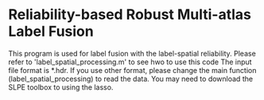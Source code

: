 # Reliability-based Robust Multi-atlas Label Fusion
This program is used for label fusion with the label-spatial reliability.
Please refer to 'label_spatial_processing.m' to see hwo to use this code
The input file format is *.hdr. If you use other format, please change the main function (label_spatial_processing) to read the data.
You may need to download the SLPE toolbox to using the lasso.

